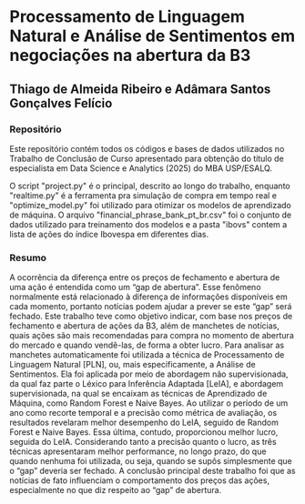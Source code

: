 # Processamento de Linguagem Natural e Análise de Sentimentos em negociações na abertura da B3
## Thiago de Almeida Ribeiro e Adâmara Santos Gonçalves Felício

### Repositório
Este repositório contém todos os códigos e bases de dados utilizados no Trabalho de Conclusão de Curso apresentado para obtenção do título de especialista em Data Science e Analytics (2025) do MBA USP/ESALQ.

O script "project.py" é o principal, descrito ao longo do trabalho, enquanto "realtime.py" é a ferramenta pra simulação de compra em tempo real e "optimize_model.py" foi utilizado para otimizar os modelos de aprendizado de máquina. O arquivo "financial_phrase_bank_pt_br.csv" foi o conjunto de dados utilizado para treinamento dos modelos e a pasta "ibovs" contem a lista de ações do índice Ibovespa em diferentes dias.

### Resumo
A ocorrência da diferença entre os preços de fechamento e abertura de uma ação é entendida como um “gap de abertura”. Esse fenômeno normalmente está relacionado à diferença de informações disponíveis em cada momento, portanto notícias podem ajudar a prever se este “gap” será fechado. Este trabalho teve como objetivo indicar, com base nos preços de fechamento e abertura de ações da B3, além de manchetes de notícias, quais ações são mais recomendadas para compra no momento de abertura do mercado e quando vendê-las, de forma a obter lucro. Para analisar as manchetes automaticamente foi utilizada a técnica de Processamento de Linguagem Natural [PLN], ou, mais especificamente, a Análise de Sentimentos. Ela foi aplicada por meio de abordagem não supervisionada, da qual faz parte o Léxico para Inferência Adaptada [LeIA], e abordagem supervisionada, na qual se encaixam as técnicas de Aprendizado de Máquina, como Random Forest e Naive Bayes. Ao utilizar o período de um ano como recorte temporal e a precisão como métrica de avaliação, os resultados revelaram melhor desempenho do LeIA, seguido de Random Forest e Naive Bayes. Essa última, contudo, proporcionou melhor lucro, seguida do LeIA. Considerando tanto a precisão quanto o lucro, as três técnicas apresentaram melhor performance, no longo prazo, do que quando nenhuma foi utilizada, ou seja, quando se supôs simplesmente que o “gap” deveria ser fechado. A conclusão principal deste trabalho foi que as notícias de fato influenciam o comportamento dos preços das ações, especialmente no que diz respeito ao “gap” de abertura.
